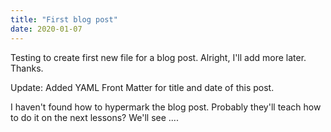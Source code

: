 ```yaml
---
title: "First blog post"
date: 2020-01-07
---
```

Testing to create first new file for a blog post.
Alright, I'll add more later. Thanks.

Update:
Added YAML Front Matter for title and date of this post.

I haven't found how to hypermark the blog post. Probably they'll teach how to do it on the next lessons? We'll see ....
